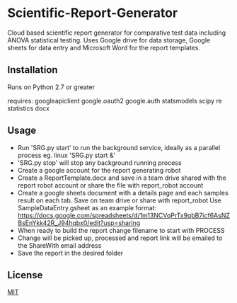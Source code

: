 # Scientific-Report-Generator
Cloud based scientific report generator for comparative test data including ANOVA statistical testing. Uses Google drive for data storage, Google sheets for data entry and Microsoft Word for the report templates.

## Installation

Runs on Python 2.7 or greater

requires:
googleapiclient
google.oauth2
google.auth
statsmodels
scipy
re
statistics
docx

## Usage

- Run 'SRG.py start' to run the background service, ideally as a parallel process eg. linux 'SRG.py start &'
- 'SRG.py stop' will stop any background running process
- Create a google account for the report generating robot
- Create a ReportTemplate.docx and save in a team drive shared with the report robot account or share the file with report_robot account
- Create a google sheets document with a details page and each samples result on each tab. Save on team drive or share with report_robot Use SampleDataEntry.gsheet as an example format: https://docs.google.com/spreadsheets/d/1m13NCVqPrTx9qbB7icf6AsNZBsEnYkk42R_J94hqbx0/edit?usp=sharing
- When ready to build the report change filename to start with PROCESS 
- Change will be picked up, processed and report link will be emailed to the ShareWith email address
- Save the report in the desired folder


## License
[MIT](https://choosealicense.com/licenses/mit/)
